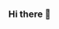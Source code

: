 ### Hi there 👋

<!--
**nye0/nye0** is a ✨ _special_ ✨ repository because its `README.md` (this file) appears on your GitHub profile.

Here are some ideas to get you started:

- 🔭 I’m currently working on Medical Image and Human Genomic Data. 
- 🌱 I’m currently learning Deep learning and Graph Theroy
- 👯 I’m looking to collaborate on people from China.
- 🤔 I’m looking for help with ...
- 💬 Ask me about ...
- 📫 How to reach me: ...
- 😄 Pronouns: ...
- ⚡ Fun fact: ...
-->
